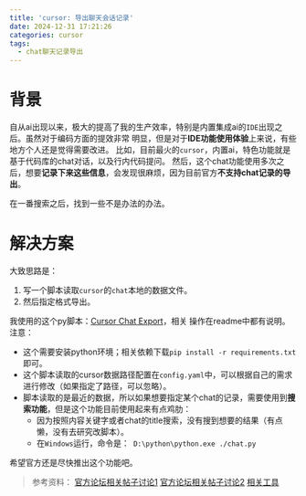 ```yaml
---
title: 'cursor: 导出聊天会话记录'
date: 2024-12-31 17:21:26
categories: cursor
tags:
  - chat聊天记录导出
---
```



# 背景

自从ai出现以来，极大的提高了我的生产效率，特别是内置集成ai的`IDE`出现之后。虽然对于编码方面的提效非常
明显，但是对于**IDE功能使用体验**上来说，有些地方个人还是觉得需要改进。
比如，目前最火的`cursor`，内置ai，特色功能就是基于代码库的chat对话，以及行内代码提问。
然后，这个chat功能使用多次之后，想要**记录下来这些信息**，会发现很麻烦，因为目前官方**不支持chat记录的导出**。

在一番搜索之后，找到一些不是办法的办法。

<!-- more -->

# 解决方案

大致思路是：
1. 写一个脚本读取`cursor`的`chat`本地的数据文件。
2. 然后指定格式导出。

我使用的这个py脚本：[Cursor Chat Export](https://github.com/somogyijanos/cursor-chat-export)，相关
操作在readme中都有说明。
注意：
- 这个需要安装python环境；相关依赖下载`pip install -r requirements.txt`即可。
- 这个脚本读取的cursor数据路径配置在`config.yaml`中，可以根据自己的需求进行修改（如果指定了路径，可以忽略）。
- 脚本读取的是最近的数据，所以如果想要指定某个chat的记录，需要使用到**搜索功能**，但是这个功能目前使用起来有点鸡肋：
  - 因为按照内容关键字或者chat的title搜索，没有搜到想要的结果（有点懒，没有去研究改脚本）。
  - 在`Windows`运行，命令是：` D:\python\python.exe ./chat.py`



希望官方还是尽快推出这个功能吧。

> 参考资料：
> [官方论坛相关帖子讨论1](https://forum.cursor.com/t/chat-history-folder/7653/2)
> [官方论坛相关帖子讨论2](https://forum.cursor.com/t/how-do-i-export-chat-with-ai/144)
> [相关工具](https://github.com/somogyijanos/cursor-chat-export)

